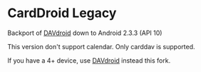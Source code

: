 CardDroid Legacy
================

Backport of [DAVdroid](http://davdroid.bitfire.at) down to Android 2.3.3 (API 10)

This version don't support calendar. Only carddav is supported.

If you have a 4+ device, use [DAVdroid](http://davdroid.bitfire.at) instead this fork.



